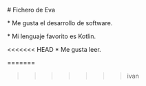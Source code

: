 \# Fichero de Eva



\* Me gusta el desarrollo de software.

\* Mi lenguaje favorito es Kotlin.

<<<<<<< HEAD
\* Me gusta leer.

=======
>>>>>>> ivan
